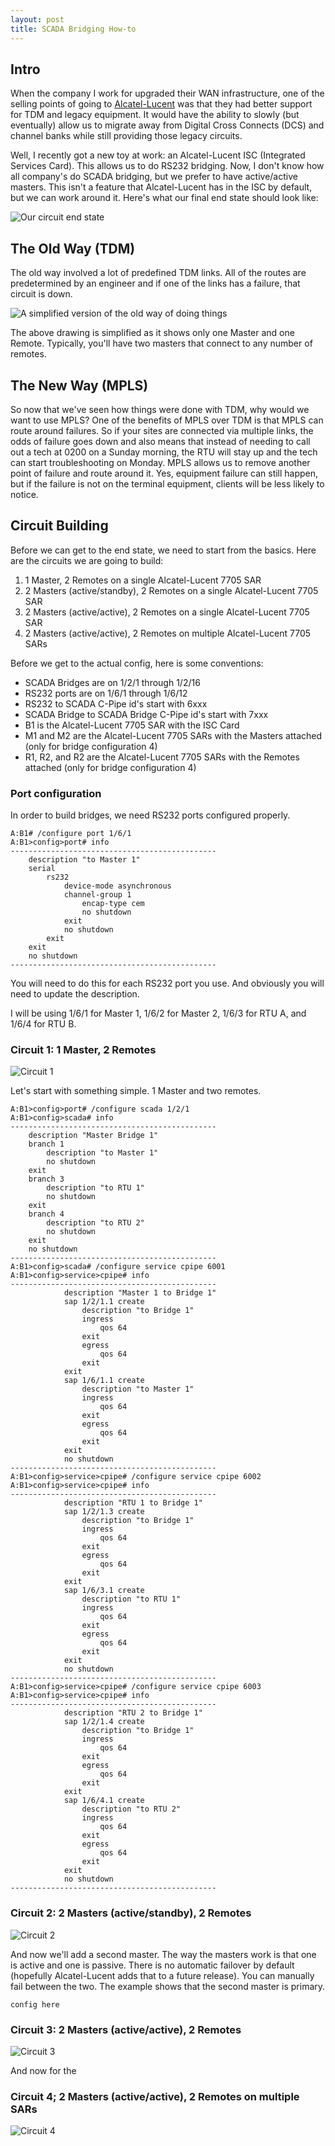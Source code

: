 ```yaml
---
layout: post
title: SCADA Bridging How-to
---
```


Intro
-----

When the company I work for upgraded their WAN infrastructure, one of the selling points of going to [Alcatel-Lucent](http://alcatel-lucent.com) was that they had better support for TDM and legacy equipment. It would have the ability to slowly (but eventually) allow us to migrate away from Digital Cross Connects (DCS) and channel banks while still providing those legacy circuits.

Well, I recently got a new toy at work: an Alcatel-Lucent ISC (Integrated Services Card). This allows us to do RS232 bridging. Now, I don't know how all company's do SCADA bridging, but we prefer to have active/active masters. This isn't a feature that Alcatel-Lucent has in the ISC by default, but we can work around it. Here's what our final end state should look like:

![Our circuit end state](assets/scada_circuit4.png)

The Old Way (TDM)
-----------------

The old way involved a lot of predefined TDM links. All of the routes are predetermined by an engineer and if one of the links has a failure, that circuit is down.

![A simplified version of the old way of doing things](assets/scada_tdm.png)

The above drawing is simplified as it shows only one Master and one Remote. Typically, you'll have two masters that connect to any number of remotes.

The New Way (MPLS)
------------------

So now that we've seen how things were done with TDM, why would we want to use MPLS? One of the benefits of MPLS over TDM is that MPLS can route around failures. So if your sites are connected via multiple links, the odds of failure goes down and also means that instead of needing to call out a tech at 0200 on a Sunday morning, the RTU will stay up and the tech can start troubleshooting on Monday. MPLS allows us to remove another point of failure and route around it. Yes, equipment failure can still happen, but if the failure is not on the terminal equipment, clients will be less likely to notice.

Circuit Building
----------------

Before we can get to the end state, we need to start from the basics. Here are the circuits we are going to build:
1. 1 Master, 2 Remotes on a single Alcatel-Lucent 7705 SAR
2. 2 Masters (active/standby), 2 Remotes on a single Alcatel-Lucent 7705 SAR
3. 2 Masters (active/active), 2 Remotes on a single Alcatel-Lucent 7705 SAR
4. 2 Masters (active/active), 2 Remotes on multiple Alcatel-Lucent 7705 SARs

Before we get to the actual config, here is some conventions:
- SCADA Bridges are on 1/2/1 through 1/2/16
- RS232 ports are on 1/6/1 through 1/6/12
- RS232 to SCADA C-Pipe id's start with 6xxx
- SCADA Bridge to SCADA Bridge C-Pipe id's start with 7xxx
- B1 is the Alcatel-Lucent 7705 SAR with the ISC Card
- M1 and M2 are the Alcatel-Lucent 7705 SARs with the Masters attached (only for bridge configuration 4)
- R1, R2, and R2 are the Alcatel-Lucent 7705 SARs with the Remotes attached (only for bridge configuration 4)

### Port configuration ###

In order to build bridges, we need RS232 ports configured properly.

    A:B1# /configure port 1/6/1
    A:B1>config>port# info
    ----------------------------------------------
        description "to Master 1"
        serial
            rs232
                device-mode asynchronous
                channel-group 1
                    encap-type cem
                    no shutdown
                exit
                no shutdown
            exit
        exit
        no shutdown
    ----------------------------------------------

You will need to do this for each RS232 port you use. And obviously you will need to update the description.

I will be using 1/6/1 for Master 1, 1/6/2 for Master 2, 1/6/3 for RTU A, and 1/6/4 for RTU B.

### Circuit 1: 1 Master, 2 Remotes ###
![Circuit 1](../assets/scada_circuit1.png)

Let's start with something simple. 1 Master and two remotes.

    A:B1>config>port# /configure scada 1/2/1
    A:B1>config>scada# info
    ----------------------------------------------
        description "Master Bridge 1"
        branch 1
            description "to Master 1"
            no shutdown
        exit
        branch 3
            description "to RTU 1"
            no shutdown
        exit
        branch 4
            description "to RTU 2"
            no shutdown
        exit
        no shutdown
    ----------------------------------------------
    A:B1>config>scada# /configure service cpipe 6001
    A:B1>config>service>cpipe# info
    ----------------------------------------------
                description "Master 1 to Bridge 1"
                sap 1/2/1.1 create
                    description "to Bridge 1"
                    ingress
                        qos 64
                    exit
                    egress
                        qos 64
                    exit
                exit
                sap 1/6/1.1 create
                    description "to Master 1"
                    ingress
                        qos 64
                    exit
                    egress
                        qos 64
                    exit
                exit
                no shutdown
    ----------------------------------------------
    A:B1>config>service>cpipe# /configure service cpipe 6002
    A:B1>config>service>cpipe# info
    ----------------------------------------------
                description "RTU 1 to Bridge 1"
                sap 1/2/1.3 create
                    description "to Bridge 1"
                    ingress
                        qos 64
                    exit
                    egress
                        qos 64
                    exit
                exit
                sap 1/6/3.1 create
                    description "to RTU 1"
                    ingress
                        qos 64
                    exit
                    egress
                        qos 64
                    exit
                exit
                no shutdown
    ----------------------------------------------
    A:B1>config>service>cpipe# /configure service cpipe 6003
    A:B1>config>service>cpipe# info
    ----------------------------------------------
                description "RTU 2 to Bridge 1"
                sap 1/2/1.4 create
                    description "to Bridge 1"
                    ingress
                        qos 64
                    exit
                    egress
                        qos 64
                    exit
                exit
                sap 1/6/4.1 create
                    description "to RTU 2"
                    ingress
                        qos 64
                    exit
                    egress
                        qos 64
                    exit
                exit
                no shutdown
    ----------------------------------------------

### Circuit 2: 2 Masters (active/standby), 2 Remotes ###
![Circuit 2](http://gotz.co/assets/scada_circuit2.png)

And now we'll add a second master. The way the masters work is that one is active and one is passive. There is no automatic failover by default (hopefully Alcatel-Lucent adds that to a future release). You can manually fail between the two. The example shows that the second master is primary.

    config here


### Circuit 3: 2 Masters (active/active), 2 Remotes ###
![Circuit 3](../assets/scada_circuit3.png)

And now for the

### Circuit 4; 2 Masters (active/active), 2 Remotes on multiple SARs ###
![Circuit 4](../assets/scada_circuit4.png)
